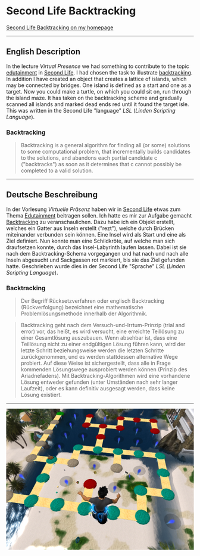 # Second Life Backtracking

[Second Life Backtracking on my homepage](http://badtoxic.de/wordpress/edutainment/backtracking "Second Life Backtracking Site")

----

## English Description

In the lecture *Virtual Presence* we had something to contribute to the topic [edutainment](http://en.wikipedia.org/wiki/Educational_entertainment) in [Second Life](http://secondlife.com). I had chosen the task to illustrate [backtracking](http://en.wikipedia.org/wiki/Backtracking). In addition I have created an object that creates a lattice of islands, which may be connected by bridges. One island is defined as a start and one as a target. Now you could make a turtle, on which you could sit on, run through the island maze. It has taken on the backtracking scheme and gradually scanned all islands and marked dead ends red until it found the target isle.
This was written in the Second Life "language" *LSL* (*Linden Scripting Language*).

### Backtracking

> Backtracking is a general algorithm for finding all (or some) solutions to some computational problem, that incrementally builds candidates to the solutions, and abandons each partial candidate c ("backtracks") as soon as it determines that c cannot possibly be completed to a valid solution. 
  
  
----
  
  
## Deutsche Beschreibung

In der Vorlesung *Virtuelle Präsenz* haben wir in [Second Life](http://secondlife.com) etwas zum Thema [Edutainment](http://de.wikipedia.org/wiki/Edutainment) beitragen sollen. Ich hatte es mir zur Aufgabe gemacht [Backtracking](http://de.wikipedia.org/wiki/Backtracking) zu veranschaulichen. Dazu habe ich ein Objekt erstellt, welches ein Gatter aus Inseln erstellt ("rezt"), welche durch Brücken miteinander verbunden sein können. Eine Insel wird als Start und eine als Ziel definiert. Nun konnte man eine Schildkröte, auf welche man sich draufsetzen konnte, durch das Insel-Labyrinth laufen lassen.
Dabei ist sie nach dem Backtracking-Schema vorgegangen und hat nach und nach alle Inseln abgesucht und Sackgassen rot markiert, bis sie das Ziel gefunden hatte.
Geschrieben wurde dies in der Second Life "Sprache" *LSL* (*Linden Scripting Language*).

### Backtracking

>  Der Begriff Rücksetzverfahren oder englisch Backtracking (Rückverfolgung) bezeichnet eine mathematische Problemlösungsmethode innerhalb der Algorithmik.

> Backtracking geht nach dem Versuch-und-Irrtum-Prinzip (trial and error) vor, das heißt, es wird versucht, eine erreichte Teillösung zu einer Gesamtlösung auszubauen. Wenn absehbar ist, dass eine Teillösung nicht zu einer endgültigen Lösung führen kann, wird der letzte Schritt beziehungsweise werden die letzten Schritte zurückgenommen, und es werden stattdessen alternative Wege probiert. Auf diese Weise ist sichergestellt, dass alle in Frage kommenden Lösungswege ausprobiert werden können (Prinzip des Ariadnefadens). Mit Backtracking-Algorithmen wird eine vorhandene Lösung entweder gefunden (unter Umständen nach sehr langer Laufzeit), oder es kann definitiv ausgesagt werden, dass keine Lösung existiert.  

----

![Screenshot of the backtracking in Second Life](https://github.com/BadToxic/second-life-backtracking/blob/master/screen.png "Screenshot of the backtracking in Second Life")
